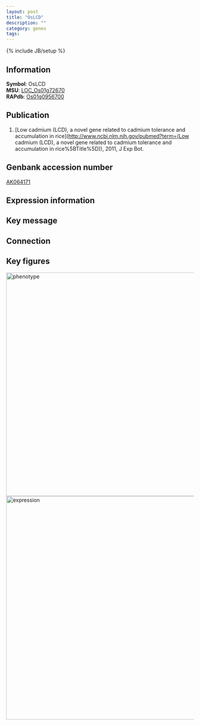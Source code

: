 ```yaml
---
layout: post
title: "OsLCD"
description: ""
category: genes
tags: 
---
```

{% include JB/setup %}

## Information
__Symbol__: OsLCD  
__MSU__: [LOC_Os01g72670](http://rice.plantbiology.msu.edu/cgi-bin/ORF_infopage.cgi?orf=LOC_Os01g72670)  
__RAPdb__: [Os01g0956700](http://rapdb.dna.affrc.go.jp/viewer/gbrowse_details/irgsp1?name=Os01g0956700)  

## Publication
1. [Low cadmium (LCD), a novel gene related to cadmium tolerance and accumulation in rice](http://www.ncbi.nlm.nih.gov/pubmed?term=(Low cadmium (LCD), a novel gene related to cadmium tolerance and accumulation in rice%5BTitle%5D)), 2011, J Exp Bot.

## Genbank accession number
[AK064171](http://www.ncbi.nlm.nih.gov/nuccore/AK064171)

## Expression information

## Key message

## Connection

## Key figures
<img src="http://ricencode.github.io/images/OsLCD.pheno.png" alt="phenotype"  style="width: 600px;"/>

<img src="http://ricencode.github.io/images/OsLCD.exp.png" alt="expression"  style="width: 600px;"/>



